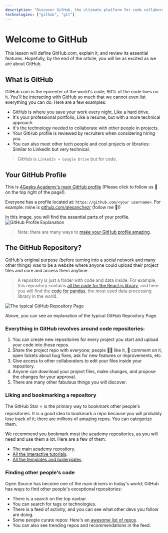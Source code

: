 ```yaml
---
description: "Discover GitHub, the ultimate platform for code collaboration and project management. Learn how to build your profile and connect with the tech community!" 
technologies: ["github", "git"]
---
```


# Welcome to GitHub

This lesson will define GitHub.com, explain it, and review its essential features. Hopefully, by the end of the article, you will be as excited as we are about GitHub.

## What is GitHub

GitHub.com is the epicenter of the world's code; 90% of the code lives on it. You'll be interacting with GitHub so much that we cannot even list everything you can do. Here are a few examples:

- GitHub is where you save your work every night, Like a hard drive.
- It's your professional portfolio, Like a resume, but with a more technical approach.
- It's the technology needed to collaborate with other people in projects.
- Your GitHub profile is reviewed by recruiters when considering hiring you.
- You can also meet other tech people and cool projects or libraries: Similar to LinkedIn but very technical.

> GitHub is `LinkedIn + Google Drive` but for code.

## Your GitHub Profile

This is [4Geeks Academy's main GitHub profile](https://github.com/4geeksacademy/) (Please click to follow us 🙂 on the top right of the page!).

Everyone has a profile located at: `https://github.com/<your username>`. 
For example: mine is [github.com/alesanchezr](https://github.com/alesanchezr) (follow me 🙂!)

In this image, you will find the essential parts of your profile.
![GitHub Profile Explanation](https://github.com/breatheco-de/content/blob/master/src/assets/images/github-profile.png?raw=true)

> Note: there are many ways to [make your GitHub profile amazing](https://4geeks.com/lesson/building-your-github-profile-and-reputation).

## The GitHub Repository?

GitHub's original purpose (before turning into a social network and many other things) was to be a website where anyone could upload their project files and core and access them anytime.

> A repository is just a folder with code and data inside. For example, this repository contains [all the code for the React.js library](https://github.com/facebook/react), and here you will find the [code for pandas](https://github.com/pandas-dev/pandas), the most used data processing library in the world.

![The typical GitHub Repository Page](https://raw.githubusercontent.com/breatheco-de/knowledge-base/main/images/breatheco-de-exercise-postcard-The-ideal-first-project-for-anyone-interested-in-practicing-HTML-CSS-with-a-real-life-example-.png)

Above, you can see an explanation of the typical GitHub Repository Page.

### Everything in GitHub revolves around code repositories:

1. You can create new repositories for every project you start and upload your code into those repos.
2. Share the project repo with everyone; people 👍🏼 like it, 📣 comment on it, open tickets about bug fixes, ask for new features or improvements, etc.
3. Give access to other collaborators to edit your files inside your repository.
4. Anyone can download your project files, make changes, and propose the changes for your approval.
5. There are many other fabulous things you will discover.

### Liking and bookmarking a repository

The GitHub Star ⭐️ is the primary way to bookmark other people's repositories. It is a good idea to bookmark a repo because you will probably lose track of it; there are millions of amazing repos. You can categorize them.

We recommend you bookmark most the academy repositories, as you will need and use them a lot. Here are a few of them:

- [The main academy repository](https://github.com/4GeeksAcademy/About-4Geeks-Academy).
- [All the interactive tutorials](https://github.com/4GeeksAcademy/Interactive-Tutorials).
- [All the templates and boilerplates](https://github.com/4GeeksAcademy/Templates-Boilerplates).

### Finding other people's code

Open Source has become one of the main drivers in today's world; GitHub has ways to find other people's exceptional repositories:

- There is a search on the top navbar.
- You can search for tags or technologies.
- There is a feed of activity, and you can see what other devs you follow are doing.
- Some people curate repos: Here's an [awesome list of repos](https://github.com/topics/awesome).
- You can also see trending repos and recommendations in the feed.
